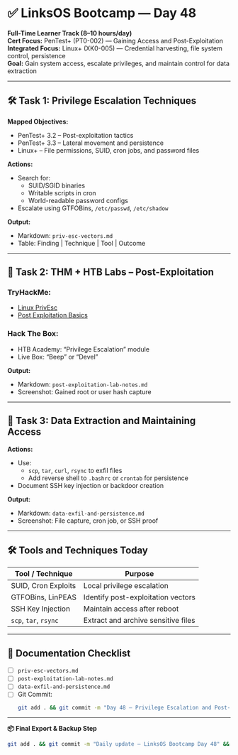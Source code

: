 # ✅ LinksOS Bootcamp — Day 48

**Full-Time Learner Track (8–10 hours/day)**  
**Cert Focus:** PenTest+ (PT0-002) — Gaining Access and Post-Exploitation  
**Integrated Focus:** Linux+ (XK0-005) — Credential harvesting, file system control, persistence  
**Goal:** Gain system access, escalate privileges, and maintain control for data extraction

---

## 🛠️ Task 1: Privilege Escalation Techniques

**Mapped Objectives:**  
- PenTest+ 3.2 – Post-exploitation tactics  
- PenTest+ 3.3 – Lateral movement and persistence  
- Linux+ – File permissions, SUID, cron jobs, and password files

**Actions:**  
- Search for:
  - SUID/SGID binaries  
  - Writable scripts in cron  
  - World-readable password configs  
- Escalate using GTFOBins, `/etc/passwd`, `/etc/shadow`

**Output:**  
- Markdown: `priv-esc-vectors.md`  
- Table: Finding | Technique | Tool | Outcome

---

## 🧪 Task 2: THM + HTB Labs – Post-Exploitation

### TryHackMe:
- [Linux PrivEsc](https://tryhackme.com/room/linuxprivesc)  
- [Post Exploitation Basics](https://tryhackme.com/room/postexploit)

### Hack The Box:
- HTB Academy: “Privilege Escalation” module  
- Live Box: “Beep” or “Devel”

**Output:**  
- Markdown: `post-exploitation-lab-notes.md`  
- Screenshot: Gained root or user hash capture

---

## 📂 Task 3: Data Extraction and Maintaining Access

**Actions:**  
- Use:
  - `scp`, `tar`, `curl`, `rsync` to exfil files  
  - Add reverse shell to `.bashrc` or `crontab` for persistence  
- Document SSH key injection or backdoor creation

**Output:**  
- Markdown: `data-exfil-and-persistence.md`  
- Screenshot: File capture, cron job, or SSH proof

---

## 🛠️ Tools and Techniques Today

| Tool / Technique   | Purpose                                        |
|--------------------|------------------------------------------------|
| SUID, Cron Exploits| Local privilege escalation                     |
| GTFOBins, LinPEAS  | Identify post-exploitation vectors             |
| SSH Key Injection  | Maintain access after reboot                   |
| `scp`, `tar`, `rsync` | Extract and archive sensitive files        |

---

## 📁 Documentation Checklist

- [ ] `priv-esc-vectors.md`  
- [ ] `post-exploitation-lab-notes.md`  
- [ ] `data-exfil-and-persistence.md`  
- [ ] Git Commit:
  ```bash
  git add . && git commit -m "Day 48 – Privilege Escalation and Post-Exploitation" && git push origin main
  ```

---

**📦 Final Export & Backup Step**

```bash
git add . && git commit -m "Daily update – LinksOS Bootcamp Day 48" && git push origin main
```

